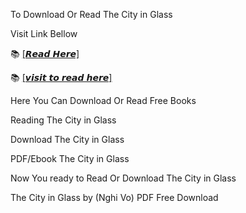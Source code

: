 To Download Or Read The City in Glass

Visit Link Bellow

📚 [[𝙍𝙚𝙖𝙙 𝙃𝙚𝙧𝙚]](https://slicefile.web.app/krakenfiles/209439468)

📚 [[𝙫𝙞𝙨𝙞𝙩 𝙩𝙤 𝙧𝙚𝙖𝙙 𝙝𝙚𝙧𝙚]](https://uk.ebookarea.xyz/?book=209439468-the-city-in-glass)

Here You Can Download Or Read Free Books

Reading The City in Glass

Download The City in Glass

PDF/Ebook The City in Glass

Now You ready to Read Or Download The City in Glass

The City in Glass by (Nghi Vo) PDF Free Download
